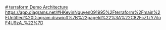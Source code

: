 [# terraform
Demo Architecture
](https://app.diagrams.net/#HKevinNguyen091995%2Fterraform%2Fmain%2FUntitled%20Diagram.drawio#%7B%22pageId%22%3A%22C82FcZfzY7iIoF4U9zA_%22%7D)https://app.diagrams.net/#HKevinNguyen091995%2Fterraform%2Fmain%2FUntitled%20Diagram.drawio#%7B%22pageId%22%3A%22C82FcZfzY7iIoF4U9zA_%22%7D
